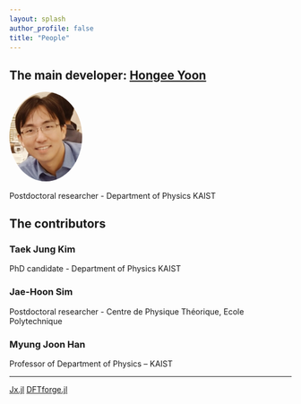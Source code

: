 ```yaml
---
layout: splash
author_profile: false
title: "People"
---
```



## The main developer: [Hongee Yoon](https://bluehope.github.io/online-cv/) 
<img src="/assets/images/hkyoon.jpg" alt="Avatar" style="border-radius:50%" width="130px">

Postdoctoral researcher - Department of Physics KAIST

## The contributors

### Taek Jung Kim
PhD candidate - Department of Physics KAIST

### Jae-Hoon Sim
Postdoctoral researcher - Centre de Physique Théorique, Ecole Polytechnique

### Myung Joon Han

Professor of Department of Physics – KAIST

---

[Jx.jl](https://github.com/KAIST-ELST/Jx.jl/graphs/contributors)
[DFTforge.jl](https://github.com/KAIST-ELST/DFTforge.jl/graphs/contributors)

